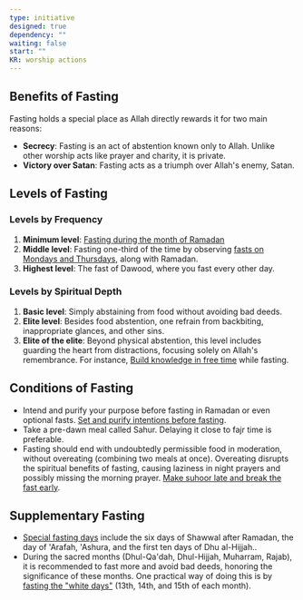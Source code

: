```yaml
---
type: initiative
designed: true
dependency: ""
waiting: false
start: ""
KR: worship actions
---
```


## Benefits of Fasting

Fasting holds a special place as Allah directly rewards it for two main reasons:

* **Secrecy**: Fasting is an act of abstention known only to Allah. Unlike other worship acts like prayer and charity, it is private.
* **Victory over Satan**: Fasting acts as a triumph over Allah's enemy, Satan.

## Levels of Fasting

### Levels by Frequency

1. **Minimum level**: [Fasting during the month of Ramadan](Processes/Fast%20during%20the%20month%20of%20Ramadan.md)
2. **Middle level**: Fasting one-third of the time by observing [fasts on Mondays and Thursdays](Processes/Fast%20on%20mondays%20and%20thursdays.md), along with Ramadan.
3. **Highest level**: The fast of Dawood, where you fast every other day.

### Levels by Spiritual Depth

1. **Basic level**: Simply abstaining from food without avoiding bad deeds.
2. **Elite level**: Besides food abstention, one refrain from backbiting, inappropriate glances, and other sins.
3. **Elite of the elite**: Beyond physical abstention, this level includes guarding the heart from distractions, focusing solely on Allah's remembrance. For instance, [Build knowledge in free time](Processes/Build%20knowledge%20in%20free%20time.md) while fasting.

## Conditions of Fasting

* Intend and purify your purpose before fasting in Ramadan or even optional fasts. [Set and purify intentions before fasting](Processes/Make%20suhoor%20late%20and%20brake%20fast%20early.md).
* Take a pre-dawn meal called Sahur. Delaying it close to fajr time is preferable.
* Fasting should end with undoubtedly permissible food in moderation, without overeating (combining two meals at once). Overeating disrupts the spiritual benefits of fasting, causing laziness in night prayers and possibly missing the morning prayer. [Make suhoor late and break the fast early](Processes/Make%20suhoor%20late%20and%20brake%20fast%20early.md).

## Supplementary Fasting

* [Special fasting days](Processes/Fast%20special%20days.md) include the six days of Shawwal after Ramadan, the day of 'Arafah, 'Ashura, and the first ten days of Dhu al-Hijjah..
* During the sacred months (Dhul-Qa'dah, Dhul-Hijjah, Muharram, Rajab), it is recommended to fast more and avoid bad deeds, honoring the significance of these months. One practical way of doing this is by [fasting the "white days"](Processes/Fast%20bid%20days.md) (13th, 14th, and 15th of each month).
